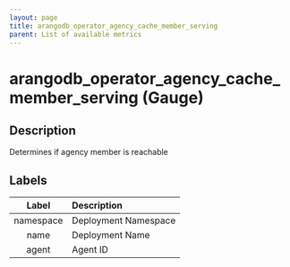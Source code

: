 ```yaml
---
layout: page
title: arangodb_operator_agency_cache_member_serving
parent: List of available metrics
---
```


# arangodb_operator_agency_cache_member_serving (Gauge)

## Description

Determines if agency member is reachable

## Labels

| Label | Description |
|:---:|:--- |
| namespace | Deployment Namespace |
| name | Deployment Name |
| agent | Agent ID |
